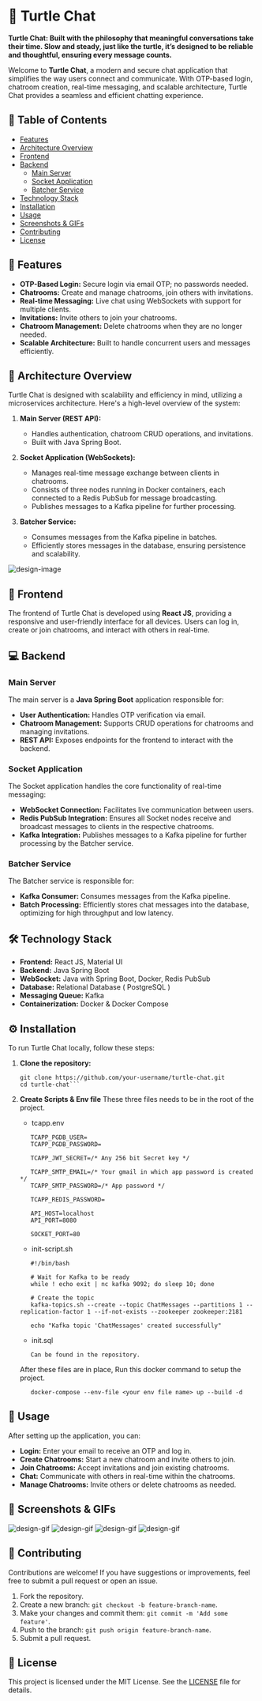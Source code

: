 # 🐢 Turtle Chat

**Turtle Chat: Built with the philosophy that meaningful conversations take their time. Slow and steady, just like the turtle, it’s designed to be reliable and thoughtful, ensuring every message counts.**

Welcome to **Turtle Chat**, a modern and secure chat application that simplifies the way users connect and communicate. With OTP-based login, chatroom creation, real-time messaging, and scalable architecture, Turtle Chat provides a seamless and efficient chatting experience.

## 📝 Table of Contents

- [Features](#-features)
- [Architecture Overview](#-architecture-overview)
- [Frontend](#-frontend)
- [Backend](#-backend)
  - [Main Server](#main-server)
  - [Socket Application](#socket-application)
  - [Batcher Service](#batcher-service)
- [Technology Stack](#-technology-stack)
- [Installation](#-installation)
- [Usage](#-usage)
- [Screenshots & GIFs](#-screenshots--gifs)
- [Contributing](#-contributing)
- [License](#-license)

## 🌟 Features

- **OTP-Based Login:** Secure login via email OTP; no passwords needed.
- **Chatrooms:** Create and manage chatrooms, join others with invitations.
- **Real-time Messaging:** Live chat using WebSockets with support for multiple clients.
- **Invitations:** Invite others to join your chatrooms.
- **Chatroom Management:** Delete chatrooms when they are no longer needed.
- **Scalable Architecture:** Built to handle concurrent users and messages efficiently.

## 🤖 Architecture Overview

Turtle Chat is designed with scalability and efficiency in mind, utilizing a microservices architecture. Here's a high-level overview of the system:

1. **Main Server (REST API):**

   - Handles authentication, chatroom CRUD operations, and invitations.
   - Built with Java Spring Boot.

2. **Socket Application (WebSockets):**

   - Manages real-time message exchange between clients in chatrooms.
   - Consists of three nodes running in Docker containers, each connected to a Redis PubSub for message broadcasting.
   - Publishes messages to a Kafka pipeline for further processing.

3. **Batcher Service:**
   - Consumes messages from the Kafka pipeline in batches.
   - Efficiently stores messages in the database, ensuring persistence and scalability.

![design-image](./images/Design.jpeg)

## 🎨 Frontend

The frontend of Turtle Chat is developed using **React JS**, providing a responsive and user-friendly interface for all devices. Users can log in, create or join chatrooms, and interact with others in real-time.

## 💻 Backend

### Main Server

The main server is a **Java Spring Boot** application responsible for:

- **User Authentication:** Handles OTP verification via email.
- **Chatroom Management:** Supports CRUD operations for chatrooms and managing invitations.
- **REST API:** Exposes endpoints for the frontend to interact with the backend.

### Socket Application

The Socket application handles the core functionality of real-time messaging:

- **WebSocket Connection:** Facilitates live communication between users.
- **Redis PubSub Integration:** Ensures all Socket nodes receive and broadcast messages to clients in the respective chatrooms.
- **Kafka Integration:** Publishes messages to a Kafka pipeline for further processing by the Batcher service.

### Batcher Service

The Batcher service is responsible for:

- **Kafka Consumer:** Consumes messages from the Kafka pipeline.
- **Batch Processing:** Efficiently stores chat messages into the database, optimizing for high throughput and low latency.

## 🛠 Technology Stack

- **Frontend:** React JS, Material UI
- **Backend:** Java Spring Boot
- **WebSocket:** Java with Spring Boot, Docker, Redis PubSub
- **Database:** Relational Database ( PostgreSQL )
- **Messaging Queue:** Kafka
- **Containerization:** Docker & Docker Compose

## ⚙ Installation

To run Turtle Chat locally, follow these steps:

1. **Clone the repository:**
   ````
   git clone https://github.com/your-username/turtle-chat.git
   cd turtle-chat```
   ````
2. **Create Scripts & Env file**
   These three files needs to be in the root of the project.

   - tcapp.env

   ```
      TCAPP_PGDB_USER=
      TCAPP_PGDB_PASSWORD=

      TCAPP_JWT_SECRET=/* Any 256 bit Secret key */

      TCAPP_SMTP_EMAIL=/* Your gmail in which app password is created */
      TCAPP_SMTP_PASSWORD=/* App password */

      TCAPP_REDIS_PASSWORD=

      API_HOST=localhost
      API_PORT=8080

      SOCKET_PORT=80
   ```

   - init-script.sh

   ```
      #!/bin/bash

      # Wait for Kafka to be ready
      while ! echo exit | nc kafka 9092; do sleep 10; done

      # Create the topic
      kafka-topics.sh --create --topic ChatMessages --partitions 1 --replication-factor 1 --if-not-exists --zookeeper zookeeper:2181

      echo "Kafka topic 'ChatMessages' created successfully"
   ```

   - init.sql

   ```
      Can be found in the repository.
   ```

   After these files are in place, Run this docker command to setup the project.

   ```
      docker-compose --env-file <your env file name> up --build -d
   ```

## 🚀 Usage

After setting up the application, you can:

- **Login:** Enter your email to receive an OTP and log in.
- **Create Chatrooms:** Start a new chatroom and invite others to join.
- **Join Chatrooms:** Accept invitations and join existing chatrooms.
- **Chat:** Communicate with others in real-time within the chatrooms.
- **Manage Chatrooms:** Invite others or delete chatrooms as needed.

## 📸 Screenshots & GIFs

![design-gif](./images/webpage1.png)
![design-gif](./images/webpage2.png)
![design-gif](./images/webpage3.png)
![design-gif](./images/Demo.gif)

## 🤝 Contributing

Contributions are welcome! If you have suggestions or improvements, feel free to submit a pull request or open an issue.

1. Fork the repository.
2. Create a new branch: `git checkout -b feature-branch-name`.
3. Make your changes and commit them: `git commit -m 'Add some feature'`.
4. Push to the branch: `git push origin feature-branch-name`.
5. Submit a pull request.

## 📝 License

This project is licensed under the MIT License. See the [LICENSE](LICENSE) file for details.

